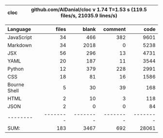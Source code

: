 cloc|github.com/AlDanial/cloc v 1.74  T=1.53 s (119.5 files/s, 21035.9 lines/s)
--- | ---

Language|files|blank|comment|code
:-------|-------:|-------:|-------:|-------:
JavaScript|34|466|382|9601
Markdown|34|2018|0|5238
JSX|56|296|13|4731
YAML|20|187|11|3544
Python|12|379|228|2991
CSS|18|81|16|1586
Bourne Shell|5|30|39|168
HTML|2|10|3|118
JSON|2|0|0|84
--------|--------|--------|--------|--------
SUM:|183|3467|692|28061
